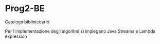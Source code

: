 # Prog2-BE

Catalogo bibliotecario.

Per l'implementazione degli algoritmi si impiegano Java Streams e Lambda expression
